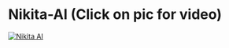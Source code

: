 # Nikita-AI (Click on pic for video)
[![Nikita AI](https://cdn.pbrd.co/images/z4Aq3hpuz.png)](https://youtu.be/mL5-UXJEp-U)
